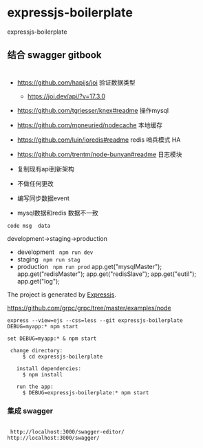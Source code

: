 # expressjs-boilerplate
expressjs-boilerplate
## 结合 swagger gitbook  

#

-   https://github.com/hapijs/joi  验证数据类型
    - https://joi.dev/api/?v=17.3.0 

-  https://github.com/tgriesser/knex#readme  操作mysql
-  https://github.com/mpneuried/nodecache   本地缓存
-  https://github.com/luin/ioredis#readme redis 哨兵模式 HA
-  https://github.com/trentm/node-bunyan#readme  日志模块

-  复制现有api到新架构
-  不做任何更改
-  编写同步数据event
-  mysql数据和redis 数据不一致

```
code msg  data 
```




development->staging->production

- development ``` npm run dev```
- staging ``` npm run stag```
- production ``` npm run prod```
   app.get("mysqlMaster");
   app.get("redisMaster");
   app.get("redisSlave");
   app.get("eutil");
    app.get("log");

The project is generated by [Expressjs](https://expressjs.com/).


https://github.com/grpc/grpc/tree/master/examples/node


```
express --view=ejs --css=less --git expressjs-boilerplate
DEBUG=myapp:* npm start

set DEBUG=myapp:* & npm start

 change directory:
     $ cd expressjs-boilerplate

   install dependencies:
     $ npm install

   run the app:
     $ DEBUG=expressjs-boilerplate:* npm start
```
### 集成 swagger
```

 http://localhost:3000/swagger-editor/ 
http://localhost:3000/swagger/ 

```